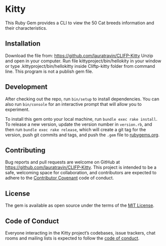 # Kitty

This Ruby Gem provides a CLI to view the 50 Cat breeds information and their characteristics.

## Installation

<!--Add this line to your application's Gemfile:

```ruby
gem 'kittyproject'
```-->


Download the file from: https://github.com/lauratravin/CLIFP-Kitty
Unzip and open in your computer. Run file kittyproject/bin/hellokity in your window or type 
.kittyproject/bin/hellokitty inside Cliftp-kitty folder from command line.
This program is not a publish gem file.

<!--And then execute:

    $ bundle

Or install it yourself as:

    $ gem install kittyproject

## Usage

TODO: Write usage instructions here-->

## Development

After checking out the repo, run `bin/setup` to install dependencies. You can also run `bin/console` for an interactive prompt that will allow you to experiment.

To install this gem onto your local machine, run `bundle exec rake install`. To release a new version, update the version number in `version.rb`, and then run `bundle exec rake release`, which will create a git tag for the version, push git commits and tags, and push the `.gem` file to [rubygems.org](https://rubygems.org).

## Contributing

Bug reports and pull requests are welcome on GitHub at https://github.com/lauratravin/CLIFP-Kitty. This project is intended to be a safe, welcoming space for collaboration, and contributors are expected to adhere to the [Contributor Covenant](http://contributor-covenant.org) code of conduct.

## License

The gem is available as open source under the terms of the [MIT License](https://opensource.org/licenses/MIT).

## Code of Conduct

Everyone interacting in the Kitty project’s codebases, issue trackers, chat rooms and mailing lists is expected to follow the [code of conduct](https://github.com/[USERNAME]/kitty/blob/master/CODE_OF_CONDUCT.md).
